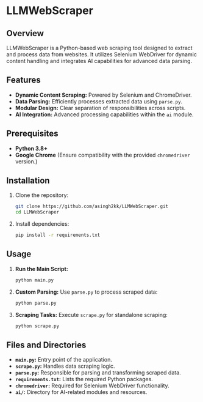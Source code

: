 # LLMWebScraper

## Overview
LLMWebScraper is a Python-based web scraping tool designed to extract and process data from websites. It utilizes Selenium WebDriver for dynamic content handling and integrates AI capabilities for advanced data parsing.

## Features
- **Dynamic Content Scraping:** Powered by Selenium and ChromeDriver.
- **Data Parsing:** Efficiently processes extracted data using `parse.py`.
- **Modular Design:** Clear separation of responsibilities across scripts.
- **AI Integration:** Advanced processing capabilities within the `ai` module.

## Prerequisites
- **Python 3.8+**
- **Google Chrome** (Ensure compatibility with the provided `chromedriver` version.)

## Installation
1. Clone the repository:
   ```bash
   git clone https://github.com/asingh2kk/LLMWebScraper.git
   cd LLMWebScraper
   ```

2. Install dependencies:
   ```bash
   pip install -r requirements.txt
   ```

## Usage
1. **Run the Main Script:**
   ```bash
   python main.py
   ```

2. **Custom Parsing:**
   Use `parse.py` to process scraped data:
   ```bash
   python parse.py
   ```

3. **Scraping Tasks:**
   Execute `scrape.py` for standalone scraping:
   ```bash
   python scrape.py
   ```

## Files and Directories
- **`main.py`:** Entry point of the application.
- **`scrape.py`:** Handles data scraping logic.
- **`parse.py`:** Responsible for parsing and transforming scraped data.
- **`requirements.txt`:** Lists the required Python packages.
- **`chromedriver`:** Required for Selenium WebDriver functionality.
- **`ai/`:** Directory for AI-related modules and resources.
